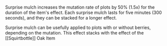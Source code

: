 Surprise mulch increases the mutation rate of plots by 50% (1.5x) for the duration of the item's effect.  Each surprise mulch lasts for five minutes (300 seconds), and they can be stacked for a longer effect.

Surprise mulch can be usefully applied to plots with or without berries, depending on the mutation.  This effect stacks with the effect of the [[Squirtbottle]] Oak Item
